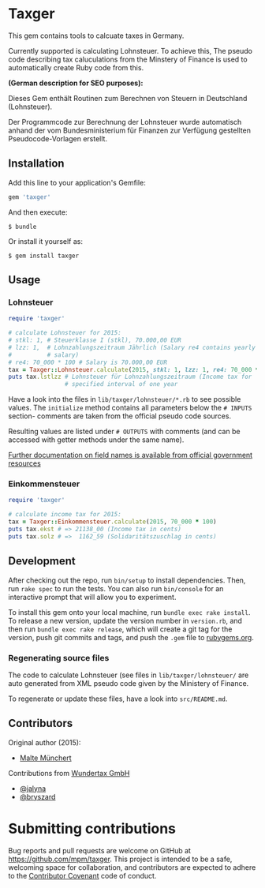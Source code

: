 # Taxger

This gem contains tools to calcuate taxes in Germany.

Currently supported is calculating Lohnsteuer. To achieve this,
The pseudo code describing tax caluculations from the Minstery of
Finance is used to automatically create Ruby code from this.

__(German description for SEO purposes):__

Dieses Gem enthält Routinen zum Berechnen von Steuern in Deutschland
(Lohnsteuer).

Der Programmcode zur Berechnung der Lohnsteuer wurde automatisch anhand
der vom Bundesministerium für Finanzen zur Verfügung gestellten
Pseudocode-Vorlagen erstellt.

## Installation

Add this line to your application's Gemfile:

```ruby
gem 'taxger'
```

And then execute:

    $ bundle

Or install it yourself as:

    $ gem install taxger

## Usage

### Lohnsteuer

```ruby
require 'taxger'

# calculate Lohnsteuer for 2015:
# stkl: 1, # Steuerklasse I (stkl), 70.000,00 EUR
# lzz: 1,  # Lohnzahlungszeitraum Jährlich (Salary re4 contains yearly
#          # salary)
# re4: 70_000 * 100 # Salary is 70.000,00 EUR
tax = Taxger::Lohnsteuer.calculate(2015, stkl: 1, lzz: 1, re4: 70_000 * 100)
puts tax.lstlzz # Lohnsteuer für Lohnzahlungszeitraum (Income tax for
                # specified interval of one year
```

Have a look into the files in `lib/taxger/lohnsteuer/*.rb` to see
possible values.
The `initialize` method contains all parameters below the `# INPUTS`
section- comments are taken from the official pseudo code sources.

Resulting values are listed under `# OUTPUTS` with comments (and can be
accessed with getter methods under the same name).

[Further documentation on field names is available from official
government resources](https://www.bmf-steuerrechner.de/interface/pap.jsp)

### Einkommensteuer
```ruby
require 'taxger'

# calculate income tax for 2015:
tax = Taxger::Einkommensteuer.calculate(2015, 70_000 * 100)
puts tax.ekst # => 21138_00 (Income tax in cents)
puts tax.solz # =>  1162_59 (Solidaritätszuschlag in cents)
```

## Development

After checking out the repo, run `bin/setup` to install dependencies. Then, run `rake spec` to run the tests. You can also run `bin/console` for an interactive prompt that will allow you to experiment.

To install this gem onto your local machine, run `bundle exec rake install`. To release a new version, update the version number in `version.rb`, and then run `bundle exec rake release`, which will create a git tag for the version, push git commits and tags, and push the `.gem` file to [rubygems.org](https://rubygems.org).

### Regenerating source files

The code to calculate Lohnsteuer (see files in `lib/taxger/lohnsteuer/`
are auto generated from XML pseudo code given by the Ministery of
Finance.

To regenerate or update these files, have a look into `src/README.md`.

## Contributors

Original author (2015):

* [Malte Münchert](https://github.com/mpm)

Contributions from [Wundertax GmbH](https://www.wundertax.de/)

* [@jalyna](https://github.com/jalyna)
* [@bryszard](https://github.com/bryszard)

# Submitting contributions

Bug reports and pull requests are welcome on GitHub at https://github.com/mpm/taxger. This project is intended to be a safe, welcoming space for collaboration, and contributors are expected to adhere to the [Contributor Covenant](contributor-covenant.org) code of conduct.
